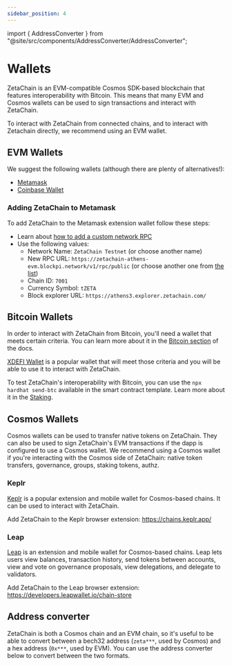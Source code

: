 ```yaml
---
sidebar_position: 4
---
```


import { AddressConverter } from
"@site/src/components/AddressConverter/AddressConverter";

# Wallets

ZetaChain is an EVM-compatible Cosmos SDK-based blockchain that features
interoperability with Bitcoin. This means that many EVM and Cosmos wallets can
be used to sign transactions and interact with ZetaChain.

To interact with ZetaChain from connected chains, and to interact with Zetachain
directly, we recommend using an EVM wallet.

## EVM Wallets

We suggest the following wallets (although there are plenty of alternatives!):

- [Metamask](https://metamask.io)
- [Coinbase Wallet](https://www.coinbase.com/wallet)

### Adding ZetaChain to Metamask

To add ZetaChain to the Metamask extension wallet follow these steps:

- Learn about
  [how to add a custom network RPC](https://support.metamask.io/hc/en-us/articles/360043227612-How-to-add-a-custom-network-RPC)
- Use the following values:
  - Network Name: `ZetaChain Testnet` (or choose another name)
  - New RPC URL: `https://zetachain-athens-evm.blockpi.network/v1/rpc/public`
    (or choose another one from
    [the list](/reference/api/))
  - Chain ID: `7001`
  - Currency Symbol: `tZETA`
  - Block explorer URL: `https://athens3.explorer.zetachain.com/`

## Bitcoin Wallets

In order to interact with ZetaChain from Bitcoin, you'll need a wallet that
meets certain criteria. You can learn more about it in the
[Bitcoin section](/developers/omnichain/bitcoin/) of the docs.

[XDEFI Wallet](https://xdefi.io) is a popular wallet that will meet those
criteria and you will be able to use it to interact with ZetaChain.

To test ZetaChain's interoperability with Bitcoin, you can use the
`npx hardhat send-btc` available in the smart contract template. Learn more
about it in the [Staking](/developers/omnichain/tutorials/staking).

## Cosmos Wallets

Cosmos wallets can be used to transfer native tokens on ZetaChain. They can also
be used to sign ZetaChain's EVM transactions if the dapp is configured to use a
Cosmos wallet. We recommend using a Cosmos wallet if you're interacting with the
Cosmos side of ZetaChain: native token transfers, governance, groups, staking
tokens, authz.

### Keplr

[Keplr](https://keplr.app/) is a popular extension and mobile wallet for
Cosmos-based chains. It can be used to interact with ZetaChain.

Add ZetaChain to the Keplr browser extension: https://chains.keplr.app/

### Leap

[Leap](https://www.leapwallet.io/) is an extension and mobile wallet for
Cosmos-based chains. Leap lets users view balances, transaction history, send
tokens between accounts, view and vote on governance proposals, view
delegations, and delegate to validators.

Add ZetaChain to the Leap browser extension:
https://developers.leapwallet.io/chain-store

## Address converter

ZetaChain is both a Cosmos chain and an EVM chain, so it's useful to be able to
convert between a bech32 address (`zeta***`, used by Cosmos) and a hex address
(`0x***`, used by EVM). You can use the address converter below to convert
between the two formats.

<AddressConverter />
